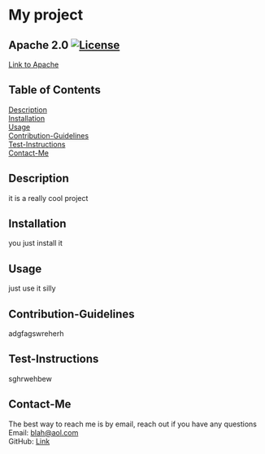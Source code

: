 # My project

  ## Apache 2.0 [![License](https://img.shields.io/badge/License-Apache_2.0-blue.svg)](https://opensource.org/licenses/Apache-2.0)<br /> 
  [Link to Apache](https://www.apache.org/licenses/LICENSE-2.0)

  ## Table of Contents

  [Description](#Description)<br /> 
  [Installation](#Installation)<br /> 
  [Usage](#Usage)<br /> 
  [Contribution-Guidelines](#Contribution-Guidelines)<br /> 
  [Test-Instructions](#Test-Instructions)<br /> 
  [Contact-Me](#Contact-Me)<br /> 

  ## Description

  it is a really cool project
  
  ## Installation
  
  you just install it

  ## Usage

  just use it silly

  ## Contribution-Guidelines

  adgfagswreherh

  ## Test-Instructions

  sghrwehbew

  ## Contact-Me

  The best way to reach me is by email, reach out if you have any questions<br />
  Email: blah@aol.com<br /> 
  GitHub:
  [Link](https://github.com/asbaxter)

  